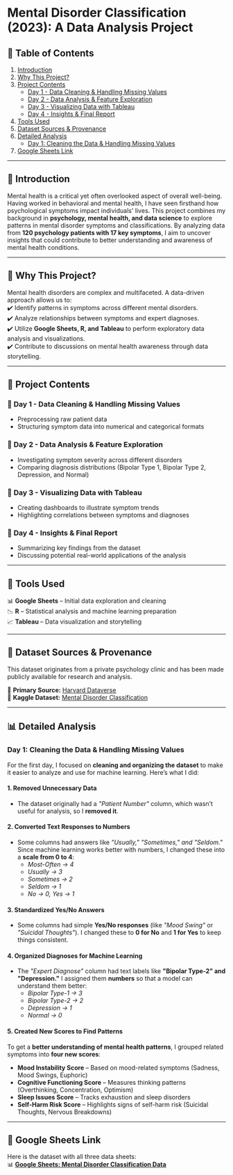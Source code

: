 # **Mental Disorder Classification (2023): A Data Analysis Project**  

## 📖 **Table of Contents**  
1. [Introduction](#introduction)  
2. [Why This Project?](#why-this-project)  
3. [Project Contents](#project-contents)  
   - [Day 1 - Data Cleaning & Handling Missing Values](#day-1---data-cleaning--handling-missing-values)  
   - [Day 2 - Data Analysis & Feature Exploration](#day-2---data-analysis--feature-exploration)  
   - [Day 3 - Visualizing Data with Tableau](#day-3---visualizing-data-with-tableau)  
   - [Day 4 - Insights & Final Report](#day-4---insights--final-report)  
4. [Tools Used](#tools-used)  
5. [Dataset Sources & Provenance](#dataset-sources--provenance)  
6. [Detailed Analysis](#detailed-analysis)  
   - [Day 1: Cleaning the Data & Handling Missing Values](#day-1-cleaning-the-data--handling-missing-values)  
7. [Google Sheets Link](#google-sheets-link)  

---

## 📌 **Introduction**  
Mental health is a critical yet often overlooked aspect of overall well-being. Having worked in behavioral and mental health, I have seen firsthand how psychological symptoms impact individuals' lives. This project combines my background in **psychology, mental health, and data science** to explore patterns in mental disorder symptoms and classifications. By analyzing data from **120 psychology patients with 17 key symptoms**, I aim to uncover insights that could contribute to better understanding and awareness of mental health conditions.  

---

## 🎯 **Why This Project?**  
Mental health disorders are complex and multifaceted. A data-driven approach allows us to:  
✔️ Identify patterns in symptoms across different mental disorders.  
✔️ Analyze relationships between symptoms and expert diagnoses.  
✔️ Utilize **Google Sheets, R, and Tableau** to perform exploratory data analysis and visualizations.  
✔️ Contribute to discussions on mental health awareness through data storytelling.  

---

## 📂 **Project Contents**  

### 🔹 **Day 1 - Data Cleaning & Handling Missing Values**  
- Preprocessing raw patient data  
- Structuring symptom data into numerical and categorical formats  

### 🔹 **Day 2 - Data Analysis & Feature Exploration**  
- Investigating symptom severity across different disorders  
- Comparing diagnosis distributions (Bipolar Type 1, Bipolar Type 2, Depression, and Normal)  

### 🔹 **Day 3 - Visualizing Data with Tableau**  
- Creating dashboards to illustrate symptom trends  
- Highlighting correlations between symptoms and diagnoses  

### 🔹 **Day 4 - Insights & Final Report**  
- Summarizing key findings from the dataset  
- Discussing potential real-world applications of the analysis  

---

## 🚀 **Tools Used**  
📊 **Google Sheets** – Initial data exploration and cleaning  
📉 **R** – Statistical analysis and machine learning preparation  
📈 **Tableau** – Data visualization and storytelling  

---

## 📌 **Dataset Sources & Provenance**  
This dataset originates from a private psychology clinic and has been made publicly available for research and analysis.  

🔗 **Primary Source:** [Harvard Dataverse](https://dataverse.harvard.edu/dataset.xhtml?persistentId=doi:10.7910/DVN/0FNET5)  
🔗 **Kaggle Dataset:** [Mental Disorder Classification](https://www.kaggle.com/datasets/cid007/mental-disorder-classification/data)  

---

## 📊 **Detailed Analysis**  

### **Day 1: Cleaning the Data & Handling Missing Values**  

For the first day, I focused on **cleaning and organizing the dataset** to make it easier to analyze and use for machine learning. Here’s what I did:  

#### **1. Removed Unnecessary Data**  
- The dataset originally had a *"Patient Number"* column, which wasn’t useful for analysis, so I **removed it**.  

#### **2. Converted Text Responses to Numbers**  
- Some columns had answers like *"Usually," "Sometimes," and "Seldom."* Since machine learning works better with numbers, I changed these into a **scale from 0 to 4**:  
  - *Most-Often → 4*  
  - *Usually → 3*  
  - *Sometimes → 2*  
  - *Seldom → 1*  
  - *No → 0, Yes → 1*  

#### **3. Standardized Yes/No Answers**  
- Some columns had simple **Yes/No responses** (like *"Mood Swing"* or *"Suicidal Thoughts"*). I changed these to **0 for No** and **1 for Yes** to keep things consistent.  

#### **4. Organized Diagnoses for Machine Learning**  
- The *"Expert Diagnose"* column had text labels like **"Bipolar Type-2" and "Depression."** I assigned them **numbers** so that a model can understand them better:  
  - *Bipolar Type-1 → 3*  
  - *Bipolar Type-2 → 2*  
  - *Depression → 1*  
  - *Normal → 0*  

#### **5. Created New Scores to Find Patterns**  
To get a **better understanding of mental health patterns**, I grouped related symptoms into **four new scores**:  
- **Mood Instability Score** – Based on mood-related symptoms (Sadness, Mood Swings, Euphoric)  
- **Cognitive Functioning Score** – Measures thinking patterns (Overthinking, Concentration, Optimism)  
- **Sleep Issues Score** – Tracks exhaustion and sleep disorders  
- **Self-Harm Risk Score** – Highlights signs of self-harm risk (Suicidal Thoughts, Nervous Breakdowns)  

---

## 🔗 **Google Sheets Link**  
Here is the dataset with all three data sheets:  
📊 **[Google Sheets: Mental Disorder Classification Data](https://docs.google.com/spreadsheets/d/148BXUigQAvB5ID8VKiW5NMGWYK8hgyVnn6YMBGEKIRE/edit?usp=sharing)**  
